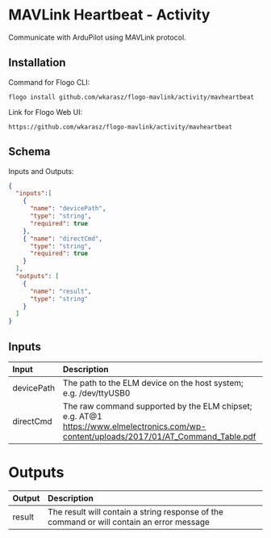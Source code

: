 # 	MAVLink Heartbeat - Activity

Communicate with ArduPilot using MAVLink protocol.

## Installation
Command for Flogo CLI:
```console
flogo install github.com/wkarasz/flogo-mavlink/activity/mavheartbeat
```

Link for Flogo Web UI:
```console
https://github.com/wkarasz/flogo-mavlink/activity/mavheartbeat
```

## Schema
Inputs and Outputs:
```json
{
  "inputs":[
    {
      "name": "devicePath",
      "type": "string",
      "required": true
    },
    { "name": "directCmd",
      "type": "string",
      "required": true
    }
  ],
  "outputs": [
    {
      "name": "result",
      "type": "string"
    }
  ]
}
```
## Inputs
| Input            | Description    |
|:-----------------|:---------------|
| devicePath       | The path to the ELM device on the host system; e.g. /dev/ttyUSB0 |
| directCmd        | The raw command supported by the ELM chipset; e.g. AT@1<br>https://www.elmelectronics.com/wp-content/uploads/2017/01/AT_Command_Table.pdf|

# Outputs
| Output           | Description    |
|:-----------------|:---------------|
| result           | The result will contain a string response of the command or will contain an error message |
